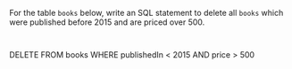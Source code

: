 For the table `books` below, write an SQL statement to delete all `books` which were published before 2015 and are priced over 500.



<Editor lang="sql" dbName="students3-v4.db" focusTableAfterRun="books" type="exercise">
<code>

</code>

<solution>
DELETE FROM books
WHERE       publishedIn < 2015 AND
            price > 500
</solution>
</Editor>